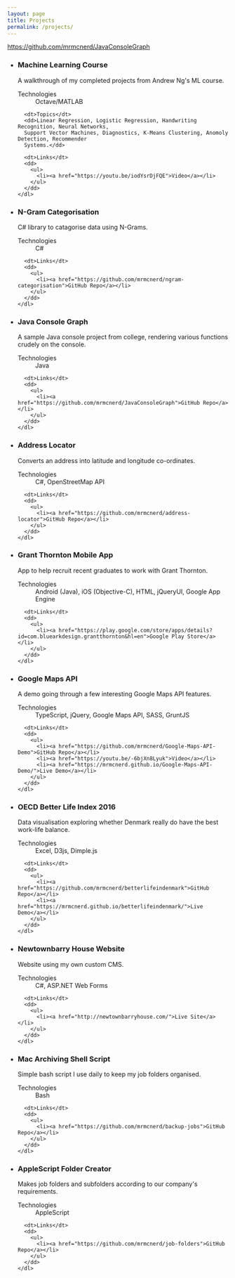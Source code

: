 ```yaml
---
layout: page
title: Projects
permalink: /projects/
---
```

https://github.com/mrmcnerd/JavaConsoleGraph
<ul class="project-list">
  <li>
    <h3>Machine Learning Course</h3>
    <p>A walkthrough of my completed projects from Andrew Ng's ML course.</p>
    <dl>
      <dt>Technologies</dt>
      <dd>Octave/MATLAB</dd>

      <dt>Topics</dt>
      <dd>Linear Regression, Logistic Regression, Handwriting Recognition, Neural Networks,
      Support Vector Machines, Diagnostics, K-Means Clustering, Anomoly Detection, Recommender
      Systems.</dd>

      <dt>Links</dt>
      <dd>
        <ul>
          <li><a href="https://youtu.be/iodYsrDjFQE">Video</a></li>
        </ul>
      </dd>
    </dl>
  </li>

  <li>
    <h3>N-Gram Categorisation</h3>
    <p>C# library to catagorise data using N-Grams.</p>
    <dl>
      <dt>Technologies</dt>
      <dd>C#</dd>

      <dt>Links</dt>
      <dd>
        <ul>
          <li><a href="https://github.com/mrmcnerd/ngram-categorisation">GitHub Repo</a></li>
        </ul>
      </dd>
    </dl>
  </li>
  
  <li>
    <h3>Java Console Graph</h3>
    <p>A sample Java console project from college, rendering various functions crudely on the
      console.</p>
    <dl>
      <dt>Technologies</dt>
      <dd>Java</dd>

      <dt>Links</dt>
      <dd>
        <ul>
          <li><a href="https://github.com/mrmcnerd/JavaConsoleGraph">GitHub Repo</a></li>
        </ul>
      </dd>
    </dl>
  </li>

  <li>
    <h3>Address Locator</h3>
    <p>Converts an address into latitude and longitude co-ordinates.</p>
    <dl>
      <dt>Technologies</dt>
      <dd>C#, OpenStreetMap API</dd>

      <dt>Links</dt>
      <dd>
        <ul>
          <li><a href="https://github.com/mrmcnerd/address-locator">GitHub Repo</a></li>
        </ul>
      </dd>
    </dl>
  </li>

  <li>
    <h3>Grant Thornton Mobile App</h3>
    <p>App to help recruit recent graduates to work with Grant Thornton.</p>
    <dl>
      <dt>Technologies</dt>
      <dd>Android (Java), iOS (Objective-C), HTML, jQueryUI, Google App Engine</dd>

      <dt>Links</dt>
      <dd>
        <ul>
          <li><a href="https://play.google.com/store/apps/details?id=com.bluearkdesign.grantthornton&hl=en">Google Play Store</a></li>
        </ul>
      </dd>
    </dl>
  </li>

  <li>
    <h3>Google Maps API</h3>
    <p>A demo going through a few interesting Google Maps API features.</p>
    <dl>
      <dt>Technologies</dt>
      <dd>TypeScript, jQuery, Google Maps API, SASS, GruntJS</dd>

      <dt>Links</dt>
      <dd>
        <ul>
          <li><a href="https://github.com/mrmcnerd/Google-Maps-API-Demo">GitHub Repo</a></li>
          <li><a href="https://youtu.be/-6bjXn8Lyuk">Video</a></li>
          <li><a href="https://mrmcnerd.github.io/Google-Maps-API-Demo/">Live Demo</a></li>
        </ul>
      </dd>
    </dl>
  </li>

  <li>
    <h3>OECD Better Life Index 2016</h3>
    <p>Data visualisation exploring whether Denmark really do have the best work-life balance.</p>
    <dl>
      <dt>Technologies</dt>
      <dd>Excel, D3js, Dimple.js</dd>

      <dt>Links</dt>
      <dd>
        <ul>
          <li><a href="https://github.com/mrmcnerd/betterlifeindenmark">GitHub Repo</a></li>
          <li><a href="https://mrmcnerd.github.io/betterlifeindenmark/">Live Demo</a></li>
        </ul>
      </dd>
    </dl>
  </li>

  <li>
    <h3>Newtownbarry House Website</h3>
    <p>Website using my own custom CMS.</p>
    <dl>
      <dt>Technologies</dt>
      <dd>C#, ASP.NET Web Forms</dd>

      <dt>Links</dt>
      <dd>
        <ul>
          <li><a href="http://newtownbarryhouse.com/">Live Site</a></li>
        </ul>
      </dd>
    </dl>
  </li>

  <li>
    <h3>Mac Archiving Shell Script</h3>
    <p>Simple bash script I use daily to keep my job folders organised.</p>
    <dl>
      <dt>Technologies</dt>
      <dd>Bash</dd>

      <dt>Links</dt>
      <dd>
        <ul>
          <li><a href="https://github.com/mrmcnerd/backup-jobs">GitHub Repo</a></li>
        </ul>
      </dd>
    </dl>
  </li>

  <li>
    <h3>AppleScript Folder Creator</h3>
    <p>Makes job folders and subfolders according to our company's requirements.</p>
    <dl>
      <dt>Technologies</dt>
      <dd>AppleScript</dd>

      <dt>Links</dt>
      <dd>
        <ul>
          <li><a href="https://github.com/mrmcnerd/job-folders">GitHub Repo</a></li>
        </ul>
      </dd>
    </dl>
  </li>
</ul>
